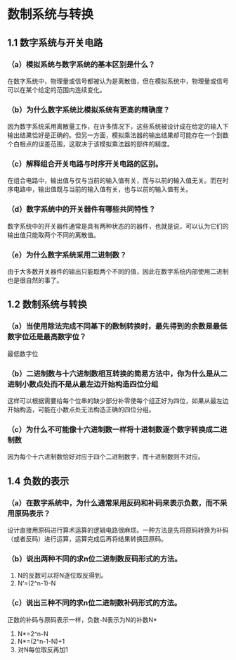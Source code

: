 # 数制系统与转换
## 1.1 数字系统与开关电路
### （a）模拟系统与数字系统的基本区别是什么？
在数字系统中，物理量或信号都被认为是离散值，但在模拟系统中，物理量或信号可以在某个给定的范围内连续变化。
### （b）为什么数字系统比模拟系统有更高的精确度？
因为数字系统采用离散量工作，在许多情况下，这些系统被设计成在给定的输入下输出结果恰好是正确的。但另一方面，模拟乘法器的输出结果却可能存在一个到数个白根点的误差范围，这取决于该模拟乘法器的部件的精度。
### （c）解释组合开关电路与时序开关电路的区别。
在组合电路中，输出值与仅与当前的输入值有关，而与以前的输入值无关。而在时序电路中，输出值既与当前的输入值有关，也与以前的输入值有关。
### （d）数字系统中的开关器件有哪些共同特性？
数字系统中的开关器件通常是具有两种状态的的器件，也就是说，可以认为它们的输出值只能取两个不同的离散值。
### （e）为什么数字系统采用二进制数？
由于大多数开关器件的输出只能取两个不同的值，因此在数字系统内部使用二进制也是很自然的事了。
## 1.2 数制系统与转换
### （a）当使用除法完成不同基下的数制转换时，最先得到的余数是最低数字位还是最高数字位？
最低数字位
### （b）二进制数与十六进制数相互转换的简易方法中，你为什么是从二进制小数点处而不是从最左边开始构造四位分组
这样可以根据需要给每个位串的缺少部分补零使每个组正好为四位，如果从最左边开始构造，可能在小数点处无法构造正确的四位分组。
### （c）为什么不可能像十六进制数一样将十进制数逐个数字转换成二进制数
因为每个十六进制数恰好对应于四个二进制数字，而十进制数则不对应。
## 1.4 负数的表示
### （a）在数字系统中，为什么通常采用反码和补码来表示负数，而不采用原码表示？
设计直接用原码进行算术运算的逻辑电路很麻烦。一种方法是先将原码转换为补码（或者反码）进行运算，运算完成后再将结果转换回原码。
### （b）说出两种不同的求n位二进制数反码形式的方法。
1. N的反数可以将N逐位取反得到。
2. N‘=(2^n-1)-N
### （c）说出三种不同的求n位二进制数补码形式的方法。
正数的补码与原码表示一样，负数-N表示为N的补数N*
1. N*=2^n-N
2. N*=(2^n-1-N)+1
3. 对N每位取反再加1
